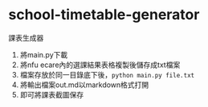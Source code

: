 # school-timetable-generator
課表生成器

1. 將main.py下載
2. 將nfu ecare內的選課結果表格複製後儲存成txt檔案
3. 檔案存放於同一目錄底下後，`python main.py file.txt`
4. 將輸出檔案out.md以markdown格式打開
5. 即可將課表截圖保存
